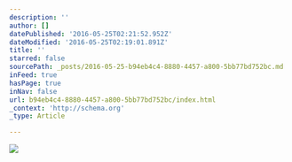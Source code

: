 ```yaml
---
description: ''
author: []
datePublished: '2016-05-25T02:21:52.952Z'
dateModified: '2016-05-25T02:19:01.891Z'
title: ''
starred: false
sourcePath: _posts/2016-05-25-b94eb4c4-8880-4457-a800-5bb77bd752bc.md
inFeed: true
hasPage: true
inNav: false
url: b94eb4c4-8880-4457-a800-5bb77bd752bc/index.html
_context: 'http://schema.org'
_type: Article

---
```

![](https://the-grid-user-content.s3-us-west-2.amazonaws.com/7039e379-cc17-4997-a641-640d10c95709.jpg)